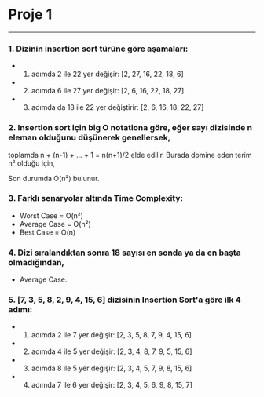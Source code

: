# Proje 1
---

### 1. Dizinin insertion sort türüne göre aşamaları:

* 1. adımda 2 ile 22 yer değişir: [2, 27, 16, 22, 18, 6]
* 2. adımda 6 ile 27 yer değişir: [2, 6, 16, 22, 18, 27]
* 3. adımda da 18 ile 22 yer değiştirir: [2, 6, 16, 18, 22, 27]

### 2. Insertion sort için big O notationa göre, eğer sayı dizisinde n eleman olduğunu düşünerek genellersek, 
toplamda n + (n-1) + ... + 1 = n(n+1)/2 elde edilir. Burada domine eden terim n² olduğu için, 

Son durumda O(n²) bulunur.

### 3. Farklı senaryolar altında Time Complexity:

* Worst Case = O(n²)
* Average Case = O(n²)
* Best Case = O(n)

### 4. Dizi sıralandıktan sonra 18 sayısı en sonda ya da en başta olmadığından, 

* Average Case.

### 5. [7, 3, 5, 8, 2, 9, 4, 15, 6] dizisinin Insertion Sort'a göre ilk 4 adımı:

* 1. adımda 2 ile 7 yer değişir: [2, 3, 5, 8, 7, 9, 4, 15, 6]

* 2. adımda 4 ile 5 yer değişir: [2, 3, 4, 8, 7, 9, 5, 15, 6]

* 3. adımda 8 ile 5 yer değişir: [2, 3, 4, 5, 7, 9, 8, 15, 6]

* 4. adımda 7 ile 6 yer değişir: [2, 3, 4, 5, 6, 9, 8, 15, 7]
